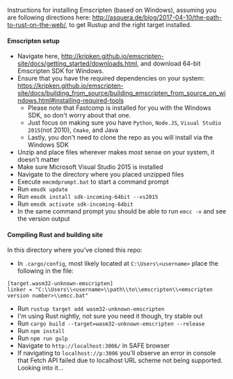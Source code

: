 Instructions for installing Emscripten (based on Windows), assuming you are following directions here: http://asquera.de/blog/2017-04-10/the-path-to-rust-on-the-web/, to get Rustup and the right target installed.

#### Emscripten setup
- Navigate here, http://kripken.github.io/emscripten-site/docs/getting_started/downloads.html, and download 64-bit Emscripten SDK for Windows.
- Ensure that you have the required dependencies on your system: https://kripken.github.io/emscripten-site/docs/building_from_source/building_emscripten_from_source_on_windows.html#installing-required-tools
  - Please note that Fastcomp is installed for you with the Windows SDK, so don't worry about that one.
  - Just focus on making sure you have `Python`, `Node.JS`, `Visual Studio 2015`(not 2010), `Cmake`, and Java
  - Lastly, you don't need to clone the repo as you will install via the Windows SDK
- Unzip and place files wherever makes most sense on your system, it doesn't matter
- Make sure Microsoft Visual Studio 2015 is installed
- Navigate to the directory where you placed unzipped files
- Execute `emcmdprompt.bat` to start a command prompt
- Run `emsdk update`
- Run `emsdk install sdk-incoming-64bit --vs2015`
- Run `emsdk activate sdk-incoming-64bit`
- In the same command prompt you should be able to run `emcc -v` and see the version output

#### Compiling Rust and building site
In this directory where you've cloned this repo:
- In `.cargo/config`, most likely located at `C:\Users\<username>` place the following in the file:
```
[target.wasm32-unknown-emscripten]
linker = "C:\\Users\\<username>\\path\\to\\emscripten\\<emscripten version number>\\emcc.bat"
```
- Run `rustup target add wasm32-unknown-emscripten`
- I'm using Rust nightly, not sure you need it though, try stable out
- Run `cargo build --target=wasm32-unknown-emscripten --release`
- Run `npm install`
- Run `npm run gulp`
- Navigate to `http://localhost:3006/` in SAFE browser
- If navigating to `localhost://p:3006` you'll observe an error in console that Fetch API failed due to localhost URL scheme not being supported. Looking into it...
